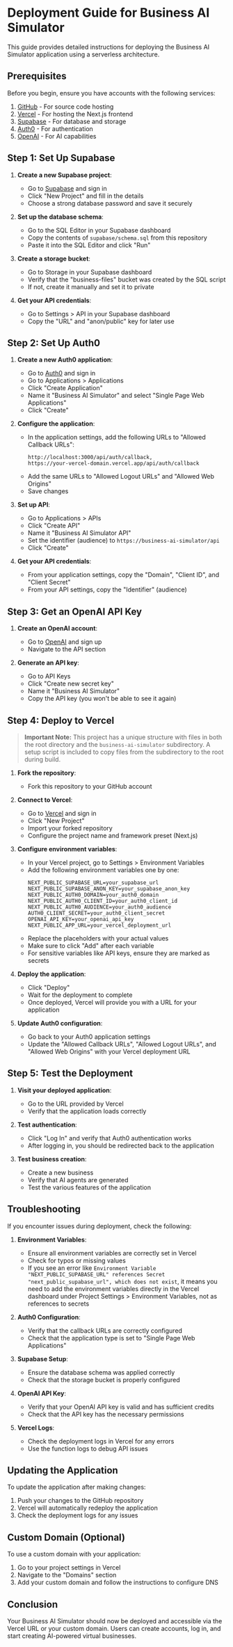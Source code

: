# Deployment Guide for Business AI Simulator

This guide provides detailed instructions for deploying the Business AI Simulator application using a serverless architecture.

## Prerequisites

Before you begin, ensure you have accounts with the following services:

1. [GitHub](https://github.com) - For source code hosting
2. [Vercel](https://vercel.com) - For hosting the Next.js frontend
3. [Supabase](https://supabase.com) - For database and storage
4. [Auth0](https://auth0.com) - For authentication
5. [OpenAI](https://openai.com) - For AI capabilities

## Step 1: Set Up Supabase

1. **Create a new Supabase project**:
   - Go to [Supabase](https://supabase.com) and sign in
   - Click "New Project" and fill in the details
   - Choose a strong database password and save it securely

2. **Set up the database schema**:
   - Go to the SQL Editor in your Supabase dashboard
   - Copy the contents of `supabase/schema.sql` from this repository
   - Paste it into the SQL Editor and click "Run"

3. **Create a storage bucket**:
   - Go to Storage in your Supabase dashboard
   - Verify that the "business-files" bucket was created by the SQL script
   - If not, create it manually and set it to private

4. **Get your API credentials**:
   - Go to Settings > API in your Supabase dashboard
   - Copy the "URL" and "anon/public" key for later use

## Step 2: Set Up Auth0

1. **Create a new Auth0 application**:
   - Go to [Auth0](https://auth0.com) and sign in
   - Go to Applications > Applications
   - Click "Create Application"
   - Name it "Business AI Simulator" and select "Single Page Web Applications"
   - Click "Create"

2. **Configure the application**:
   - In the application settings, add the following URLs to "Allowed Callback URLs":
     ```
     http://localhost:3000/api/auth/callback,
     https://your-vercel-domain.vercel.app/api/auth/callback
     ```
   - Add the same URLs to "Allowed Logout URLs" and "Allowed Web Origins"
   - Save changes

3. **Set up API**:
   - Go to Applications > APIs
   - Click "Create API"
   - Name it "Business AI Simulator API"
   - Set the identifier (audience) to `https://business-ai-simulator/api`
   - Click "Create"

4. **Get your API credentials**:
   - From your application settings, copy the "Domain", "Client ID", and "Client Secret"
   - From your API settings, copy the "Identifier" (audience)

## Step 3: Get an OpenAI API Key

1. **Create an OpenAI account**:
   - Go to [OpenAI](https://openai.com) and sign up
   - Navigate to the API section

2. **Generate an API key**:
   - Go to API Keys
   - Click "Create new secret key"
   - Name it "Business AI Simulator"
   - Copy the API key (you won't be able to see it again)

## Step 4: Deploy to Vercel

> **Important Note:** This project has a unique structure with files in both the root directory and the `business-ai-simulator` subdirectory. A setup script is included to copy files from the subdirectory to the root during build.

1. **Fork the repository**:
   - Fork this repository to your GitHub account

2. **Connect to Vercel**:
   - Go to [Vercel](https://vercel.com) and sign in
   - Click "New Project"
   - Import your forked repository
   - Configure the project name and framework preset (Next.js)

3. **Configure environment variables**:
   - In your Vercel project, go to Settings > Environment Variables
   - Add the following environment variables one by one:
     ```
     NEXT_PUBLIC_SUPABASE_URL=your_supabase_url
     NEXT_PUBLIC_SUPABASE_ANON_KEY=your_supabase_anon_key
     NEXT_PUBLIC_AUTH0_DOMAIN=your_auth0_domain
     NEXT_PUBLIC_AUTH0_CLIENT_ID=your_auth0_client_id
     NEXT_PUBLIC_AUTH0_AUDIENCE=your_auth0_audience
     AUTH0_CLIENT_SECRET=your_auth0_client_secret
     OPENAI_API_KEY=your_openai_api_key
     NEXT_PUBLIC_APP_URL=your_vercel_deployment_url
     ```
   - Replace the placeholders with your actual values
   - Make sure to click "Add" after each variable
   - For sensitive variables like API keys, ensure they are marked as secrets

4. **Deploy the application**:
   - Click "Deploy"
   - Wait for the deployment to complete
   - Once deployed, Vercel will provide you with a URL for your application

5. **Update Auth0 configuration**:
   - Go back to your Auth0 application settings
   - Update the "Allowed Callback URLs", "Allowed Logout URLs", and "Allowed Web Origins" with your Vercel deployment URL

## Step 5: Test the Deployment

1. **Visit your deployed application**:
   - Go to the URL provided by Vercel
   - Verify that the application loads correctly

2. **Test authentication**:
   - Click "Log In" and verify that Auth0 authentication works
   - After logging in, you should be redirected back to the application

3. **Test business creation**:
   - Create a new business
   - Verify that AI agents are generated
   - Test the various features of the application

## Troubleshooting

If you encounter issues during deployment, check the following:

1. **Environment Variables**:
   - Ensure all environment variables are correctly set in Vercel
   - Check for typos or missing values
   - If you see an error like `Environment Variable "NEXT_PUBLIC_SUPABASE_URL" references Secret "next_public_supabase_url", which does not exist`, it means you need to add the environment variables directly in the Vercel dashboard under Project Settings > Environment Variables, not as references to secrets

2. **Auth0 Configuration**:
   - Verify that the callback URLs are correctly configured
   - Check that the application type is set to "Single Page Web Applications"

3. **Supabase Setup**:
   - Ensure the database schema was applied correctly
   - Check that the storage bucket is properly configured

4. **OpenAI API Key**:
   - Verify that your OpenAI API key is valid and has sufficient credits
   - Check that the API key has the necessary permissions

5. **Vercel Logs**:
   - Check the deployment logs in Vercel for any errors
   - Use the function logs to debug API issues

## Updating the Application

To update the application after making changes:

1. Push your changes to the GitHub repository
2. Vercel will automatically redeploy the application
3. Check the deployment logs for any issues

## Custom Domain (Optional)

To use a custom domain with your application:

1. Go to your project settings in Vercel
2. Navigate to the "Domains" section
3. Add your custom domain and follow the instructions to configure DNS

## Conclusion

Your Business AI Simulator should now be deployed and accessible via the Vercel URL or your custom domain. Users can create accounts, log in, and start creating AI-powered virtual businesses.
